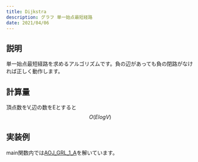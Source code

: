 ```yaml
---
title: Dijkstra
description: グラフ 単一始点最短経路
date: 2021/04/06
---
```


## 説明
単一始点最短経路を求めるアルゴリズムです。負の辺があっても負の閉路がなければ正しく動作します。  


## 計算量
頂点数をV,辺の数をEとすると
$$
O(ElogV)
$$

## 実装例
main関数内では[AOJ_GRL_1_A](https://judge.u-aizu.ac.jp/onlinejudge/description.jsp?id=GRL_1_A&lang=ja)を解いています。

```cpp import=/assets/Library/graph/dijkstra.cpp
```

